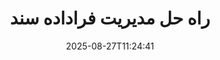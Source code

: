 ---
############################# Static ############################
layout: "family"
date:  2025-08-27T11:24:41
draft: false

product: "Metadata"
product_tag: "metadata"

lang: fa

############################# Head ############################
head_title: "NET، جاوا، Node.js، APIهای پایتون و برنامه‌های دستکاری فراداده آنلاین توسط GroupDocs"
head_description: "APIهای فراداده سند بومی C#.NET و جاوا. خواندن، نوشتن، ویرایش و مقایسه متا اطلاعات همه فرمت های محبوب. تجزیه و تحلیل و صادرات متادیتا"

############################# Header ############################
title: "راه حل مدیریت فراداده سند"
description:  |
  API ها و برنامه هایی برای خواندن، ویرایش، جایگزینی و حذف ابرداده اسناد، تصاویر و سایر فرمت های فایل در پلتفرم های محبوب.

  اطلاعات فراداده پنهان را به فایل ها و اسناد کسب و کار خود اضافه کنید.

  ابرداده‌هایی را که قبلاً در اسناد شما ارائه شده‌اند، اصلاح یا حذف کنید.

  جمع آوری و تجزیه و تحلیل اطلاعات در مورد اسناد و فایل های فوق داده.

############################# Supported Platforms ###############################
supported_platforms:
  enable: true
  head_title: "پلتفرم خود را انتخاب کنید"
  title: "استقلال پلتفرم"
  description: "GroupDocs.Metadata با طیف گسترده ای از سیستم عامل ها و چارچوب ها سازگار است:"
  details_link_title: "بیشتر بدانید"

  items:
    # items loop
    - title: ".NET"
      description: GroupDocs.Metadata .NET 
      color: "blue"
      tag: "net"
      link: "/metadata/net/"
      features_link: "https://docs.groupdocs.com/metadata/net/system-requirements/"
      features:
          # features loop
          - rows: "3"
            content: |
                    .NET Core 3.0 or higher <br> .NET 5.0 or higher <br> .NET Standard 2.1
      
          # features loop
          - rows: "1"
            content: |
                    Windows <br> Linux <br> Mac OS
      
          # features loop
          - rows: "4"
            content: |
                    Microsoft Visual Studio <br> JetBrains Rider <br> Microsoft Visual Code
      
          # features loop
          - rows: "1"
            content: |
                    70+ file formats
      

    # items loop
    - title: "Java"
      description: GroupDocs.Metadata Java
      color: "red"
      tag: "java"
      link: "/metadata/java/"
      features_link: "https://docs.groupdocs.com/metadata/java/system-requirements/"
      features:
          # features loop
          - rows: "3"
            content: |
                    J2SE 7.0 or higher <br> Kotlin
      
          # features loop
          - rows: "1"
            content: |
                    Windows <br> Linux <br> Mac OS
      
          # features loop
          - rows: "4"
            content: |
                    IntelliJ IDEA <br> Eclipse <br> NetBeans
      
          # features loop
          - rows: "1"
            content: |
                    70+ file formats

    # items loop
    - title: "Node.js"
      description: GroupDocs.Metadata Node.js
      color: "green"
      tag: "nodejs-java"
      link: "/metadata/nodejs-java/"
      features_link: "https://docs.groupdocs.com/metadata/nodejs-java/system-requirements/"
      features:
          # features loop
          - rows: "3"
            content: |
                    Node.js 16+ and J2SE 8.0 (1.8)+
      
          # features loop
          - rows: "1"
            content: |
                    Windows <br> Linux <br> Mac OS
      
          # features loop
          - rows: "4"
            content: |
                    Atom <br> Visual Studio Code <br> هر ویرایشگر متن دیگری
      
          # features loop
          - rows: "1"
            content: |
                    70+ file formats

    # items loop
    - title: "Python"
      description: GroupDocs.Metadata Python
      color: "yellow"
      tag: "python-net"
      link: "/metadata/python-net/"
      features_link: "https://docs.groupdocs.com/metadata/python-net/system-requirements/"
      features:
          # features loop
          - rows: "3"
            content: |
                    Python 3.9+ and .Net 6+
      
          # features loop
          - rows: "1"
            content: |
                    Windows <br> Linux <br> Mac OS
      
          # features loop
          - rows: "4"
            content: |
                    IDLE <br> PyCharm <br> Visual Studio Code
      
          # features loop
          - rows: "1"
            content: |
                    70+ file formats

    # items loop
    - title: "CLI .NET"
      description: GroupDocs.Metadata CLI for .NET
      color: "gray"
      tag: "cli-net"
      link: "/metadata/cli-net/"
      features_link: "https://docs.groupdocs.com/metadata/net/system-requirements/"
      features:
          # features loop
          - rows: "3"
            content: |
                    .NET Core 3.0 or higher <br> .NET 5.0 or higher <br> .NET Standard 2.1
      
          # features loop
          - rows: "1"
            content: |
                    Windows <br> Linux <br> Mac OS
      
          # features loop
          - rows: "4"
            content: |
                    Command Prompt, Bash, PowerShell, etc.
      
          # features loop
          - rows: "1"
            content: |
                    70+ file formats

############################# Features ###############################
features:
  enable: true
  title: "بررسی ویژگی‌های GroupDocs.Metadata"
  description: "راه حل ما برای دستکاری ابرداده ها در بسیاری از فرمت های فایل محبوب از جمله تصاویر و اسناد اداری طراحی شده است."

  items:
    # items loop
    - icon: "protect"
      title: "حفاظت از اطلاعات کسب و کار"
      content: "ابرداده های مخفی را به فایل ها و اسناد حساس خود اضافه کنید."

    # items loop
    - icon: "control"
      title: "کنترل فراداده سند"
      content: "جمع آوری اطلاعات دقیق در مورد ابرداده های موجود در اسناد."

    # items loop
    - icon: "manipulate"
      title: "اطلاعات فراداده را دستکاری کنید"
      content: "محتوا را تغییر دهید یا ابرداده را در بسیاری از فرمت های فایل پشتیبانی شده حذف کنید."

    # items loop
    - icon: "additional"
      title: "ویژگی های مختلف اضافی"
      content: "دریافت پیش نمایش سند، استخراج بسته های ابرداده و غیره"

############################# Code Samples ###############################
code_samples:
  enable: true
  title: "از اسناد با استفاده از ابرداده محافظت کنید"
  description: "نمونه‌های کد عملیات معمولی GroupDocs.Metadata."
  items:
    # code sample loop
    - title: "ابرداده های غیر ضروری را از تصاویر و اسناد حذف کنید"
      content: |
       GroupDocs.Metadata به شما کمک می کند تا به راحتی اطلاعات پنهان را از فایل ها و اسناد خود حذف کنید. می توانید به سرعت جزئیاتی مانند زمان و مکان گرفتن یک تصویر را حذف کنید یا اطلاعات نویسنده و ویرایشگر را از اسناد Office حذف کنید.
      samples:
        - language: "C#"
          color: "blue"
          content: |
            ```csharp {style=abap}  
            // مسیر یک سند را به سازنده Metadata منتقل کنید

            using (Metadata metadata = new Metadata("source.docx"))
            {
                // ویژگی های سند متصل به سازنده و ویرایشگر را حذف کنید
                var affected = metadata.RemoveProperties(
                    p => p.Tags.Contains(Tags.Person.Creator) ||
                        p.Tags.Contains(Tags.Person.Editor));

                // نتیجه فرآیند حذف ابرداده
                Console.WriteLine("Properties removed: {0}", affected);

                // سند پاک شده را ذخیره کنید
                metadata.Save("result.docx");
            }                    
            ```
        - language: "Java"
          color: "red"
          content: |
            ```java {style=abap}   
            // مسیر یک سند را به سازنده Metadata منتقل کنید

            try (Metadata metadata = new Metadata("source.docx"){

                // ویژگی های سند متصل به سازنده و ویرایشگر را حذف کنید
                int affected = metadata.removeProperties(
                    new ContainsTagSpecification(Tags.getPerson().getCreator()).or(
                    new ContainsTagSpecification(Tags.getPerson().getEditor())));

                // نتیجه فرآیند حذف ابرداده
                System.out.println(String.format("Properties removed: %s", affected));

                // سند پاک شده را ذخیره کنید
                metadata.save("result.docx");
            }
            ```
        - language: "TypeScript"
          color: "green"
          content: |
            ```javascript {style=abap}
            // مسیر یک سند را به سازنده Metadata منتقل کنید

            const metadata = new groupdocs.metadata.Metadata("source.docx");
    
            // ویژگی های سند متصل به سازنده و ویرایشگر را حذف کنید
            var affected = metadata.removeProperties(
                new groupdocs.metadata.ContainsTagSpecification(groupdocs.metadata.Tags.getPerson().getCreator()).or(
                new groupdocs.metadata.ContainsTagSpecification(groupdocs.metadata.Tags.getPerson().getEditor()))
                );

            // نتیجه فرآیند حذف ابرداده
            console.log('Properties removed: ${affected}');

            // سند پاک شده را ذخیره کنید
            metadata.save("result.docx");                        
            ```
        - language: "Python"
          color: "yellow"
          content: |
            ```python {style=abap}
            import groupdocs.metadata as gm
                        
            def run():

                # مسیر یک سند را به سازنده Metadata منتقل کنید
                with gm.Metadata("input.docx") as metadata:

                # ویژگی های سند متصل به سازنده و ویرایشگر را حذف کنید
                specification = gm.search.ContainsTagSpecification(gm.tagging.Tags.person.creator).
                    either(gm.search.ContainsTagSpecification(gm.tagging.Tags.person.editor)).
                    either(gm.search.OfTypeSpecification(gm.common.MetadataPropertyType.STRING).
                    both(gm.search.WithValueSpecification("John")))

                affected = metadata.remove_properties(specification)

                # نتیجه فرآیند حذف ابرداده
                print(f"Properties removed: {affected}")

                # سند پاک شده را ذخیره کنید
                metadata.save("output.docx")
            ```

############################# Supported Formats ###############################
formats:
  enable: true
  title: "بیش از 70 فرمت پشتیبانی می شود"
  description: "GroupDocs.Metadata به کنترل متادیتا در قالب‌های سند و فایل رایج کمک می‌کند."

############################# Metrics ###############################
metrics:
  enable: true
  title: "دستاوردهای GroupDocs.Metadata"
  description: "معیارهای کلیدی دستاوردهای کتابخانه ما را کشف کنید"

  items:
    # items loop
    - number: "70+"
      title: "فرمت های پشتیبانی شده"
      content: "GroupDocs.Metadata از دستکاری ابرداده برای بیش از 70 فرمت فایل محبوب پشتیبانی می کند."

    # items loop
    - number: "700k"
      title: "دانلودهای NuGet"
      content: "GroupDocs.Metadata برای بسته NET NuGet بیش از 700000 بار دانلود شد."

    # items loop
    - number: "15k"
      title: "Maven دانلود می کند"
      content: "GroupDocs.Metadata دارای 15000 بارگیری در Maven است. مدیریت قدرتمند فراداده جاوا"

    # items loop
    - number: "140+"
      title: "مشتریان خوشحال"
      content: "شرکت‌های معروف و توسعه‌دهندگان منفرد، محصولات GroupDocs را برای ساخت راه‌حل‌های نوآورانه ترجیح می‌دهند."


############################# Customers ###############################
customers:
  enable: true
  title: "مشتریان خوشحال ما"
  description: "محصولات GroupDocs مورد اعتماد بسیاری از مشتریان در سطح جهانی است و در بسیاری از راه حل های تجاری رقابتی در سراسر جهان استفاده می شود."

  items:
    # items loop
    - title: "BenQ Corporation"
      logo: "benq"
      
    # items loop
    - title: "Nasdaq Stock Market"
      logo: "nasdaq"
      
    # items loop
    - title: "AT&T Inc."
      logo: "att"
      
    # items loop
    - title: "Customer logo AstraZeneca"
      logo: "astrazeneca"
      
    # items loop
    - title: "Central Bank of Argentina"
      logo: "argentinacentralbank"
      
    # items loop
    - title: "Roche Holding AG"
      logo: "roche"
      
    # items loop
    - title: "Capita"
      logo: "capita"
      
    # items loop
    - title: "Axa S.A."
      logo: "axa"
      
    # items loop
    - title: "Instructure Inc."
      logo: "instructure"
      
    # items loop
    - title: "Wipro"
      logo: "wipro"


############################# Actions ###############################
actions:
  enable: true
  title: "آماده برای شروع؟"
  description: "ویژگی های GroupDocs.Metadata را به صورت رایگان در برنامه های خود امتحان کنید"

  items:
    # items loop
    - title: ".NET"
      color: "blue"
      link: "/metadata/net/"

    # items loop
    - title: "Java"
      color: "red"
      link: "/metadata/java/"

    # items loop
    - title: "Node.js"
      color: "green"
      link: "/metadata/nodejs-java/"   

    # items loop
    - title: "Python"
      color: "yellow"
      link: "/metadata/python-net/"    

    # items loop
    - title: "CLI"
      color: "gray" 
      link: "/metadata/cli-net/"


############################# FAQ ###############################
faq:
  enable: true
  title: "سوالات متداول"
  description: "آیا در مورد محصول ما سوالی دارید؟ ما پاسخ هایی داریم!"

  items:
    # items loop
    - question: "آیا GroupDocs.Metadata برای پردازش فراداده سند به نرم افزار شخص ثالث نیاز دارد؟"
      answer: "GroupDocs.Metadata به طور مستقل عمل می کند. هیچ کتابخانه خارجی مانند Microsoft Office یا Adobe Acrobat لازم نیست."

    # items loop
    - question: "آیا می توانم قبل از خرید ویژگی های GroupDocs.Metadata را امتحان کنم؟"
      answer: "کاملا! GroupDocs.Metadata یک آزمایش رایگان ارائه می‌دهد. آن را نصب کنید و قابلیت های آن را بررسی کنید. با این حال، لطفاً توجه داشته باشید که نسخه‌های آزمایشی «نشان‌های آزمایشی» را به اسناد شما اضافه می‌کنند و فقط 3 صفحه اول را پردازش می‌کنند. برای تجربه کامل، یک مجوز موقت 30 روزه رایگان برای عملکرد کامل دریافت کنید. جزئیات [اینجا](https://purchase.groupdocs.com/temporary-license/) را بررسی کنید."

    # items loop
    - question: "چه نوع مجوزهایی موجود است؟"
      answer: "به دنبال مجوز GroupDocs.Metadata هستید؟ ما شما را با گزینه های مختلف تحت پوشش قرار داده ایم. از بین مجوزهای متناسب با نیازهای شما، بر اساس عواملی مانند تعداد توسعه دهندگان در تیم شما، مکان های استقرار (مانند دفتر واحد یا محل کار راه دور)، و اینکه آیا توزیع مشتری نهایی به اشتراک گذاری SDK/API با مشتریان نیاز دارد، انتخاب کنید. از طرف دیگر، مجوز استفاده ماهانه را انتخاب کنید، که در آن بر اساس میزان استفاده خود با برنامه های اندازه گیری شده پرداخت می کنید. بیشتر کاوش کنید و مناسب را پیدا کنید [اینجا](https://purchase.groupdocs.com/pricing/metadata/net/)."

############################# Cloud Links ###############################
cloud_links:
  enable: true
  title: "APIهای Low Code شامل GroupDocs.Metadata هستند"
  description: "با استفاده از REST API مبتنی بر ابر ما، ابرداده های حساس را در فایل های تجاری در برنامه خود مدیریت کنید."
  
  items:
    # items loop
    - title: "GroupDocs.Metadata Cloud for cURL"
      content: "با CURL RESTful APIهای دستکاری ابرداده کار کنید تا اطلاعات فراداده PDF، Word، Excel، Presentations، تصاویر و فایل های چندرسانه ای را در برنامه های خود مدیریت کنید."
      icon: "groupdocs_metadata-for-curl"
      link: "https://products.groupdocs.cloud/metadata/curl"

    # items loop
    - title: "GroupDocs.Metadata Cloud for .NET"
      content: "از متادیتا REST API با NET SDK برای افزودن، ویرایش، استخراج، جستجو و حذف ابرداده از قالب‌های سند در برنامه‌های NET استفاده کنید."
      icon: "groupdocs_metadata-for-net"
      link: "https://products.groupdocs.cloud/metadata/net"

    # items loop
    - title: "GroupDocs.Metadata Cloud for Java"
      content: "با استفاده از Metadata SDK برای جاوا، برنامه های جاوا خود را با ویژگی های مدیریت ابرداده قدرتمند تقویت کنید."
      icon: "groupdocs_metadata-for-java"
      link: "https://products.groupdocs.cloud/metadata/java"

############################# App links ###############################
app_links:
  enable: true
  title: "GroupDocs.Metadata هیچ برنامه کدی وجود ندارد"
  description: "برای مدیریت فراداده سند به برنامه وب GroupDocs دسترسی پیدا کنید. بیش از 70 فرمت فایل محبوب را به صورت رایگان در مرورگر مورد علاقه خود پردازش کنید."

  items:
    # items loop
    - title: "GroupDocs.Metadata Total"
      content: "برنامه رایگان برای مشاهده و ویرایش ابرداده های Word، Excel، PDF، PowerPoint و بیش از 70 نوع سند."
      icon: "groupdocs_metadata-app"
      link: "https://products.groupdocs.app/metadata/total"

    # items loop
    - title: "GroupDocs.Metadata DOCX"
      content: "نمایشگر و ویرایشگر فراداده آنلاین رایگان برای اسناد MS Word."
      icon: "groupdocs_words-app"
      link: "https://products.groupdocs.app/metadata/docx"

    # items loop
    - title: "GroupDocs.Metadata PDF"
      content: "اطلاعات فراداده اسناد PDF را به صورت آنلاین مشاهده یا ویرایش کنید."
      icon: "groupdocs_pdf-app"
      link: "https://products.groupdocs.app/metadata/pdf"


      


---